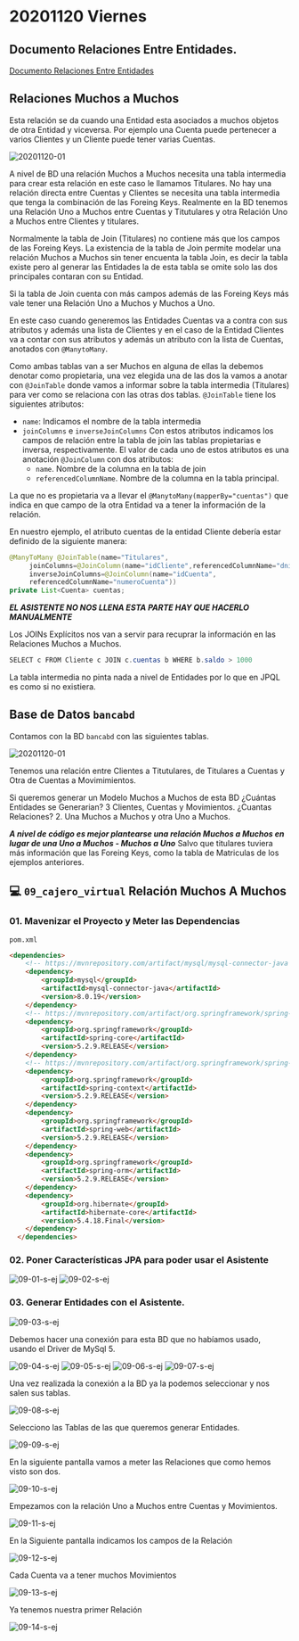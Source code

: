 # 20201120 Viernes

## Documento Relaciones Entre Entidades.

[Documento Relaciones Entre Entidades](https://github.com/adolfodelarosades/Java/blob/master/temarios/000_592_DESARROLLADOR_JAVA_EE_FRONT_END_MULTIPLATAFORMA/pdfs/relacion_entre_Entidades.pdf)

## Relaciones Muchos a Muchos

Esta relación se da cuando una Entidad esta asociados a muchos objetos de otra Entidad y viceversa. Por ejemplo una Cuenta puede pertenecer a varios Clientes y un Cliente puede tener varias Cuentas.

![20201120-01](images/20201120-01.png)

A nivel de BD una relación Muchos a Muchos necesita una tabla intermedia para crear esta relación en este caso le llamamos Titulares. No hay una relación directa entre Cuentas y Clientes se necesita una tabla intermedia que tenga la combinación de las Foreing Keys. Realmente en la BD tenemos una Relación Uno a Muchos entre Cuentas y Titutulares y otra Relación Uno a Muchos entre Clientes y titulares.

Normalmente la tabla de Join (Titulares) no contiene más que los campos de las Foreing Keys. La existencia de la tabla de Join permite modelar una relación Muchos a Muchos sin tener encuenta la tabla Join, es decir la tabla existe pero al generar las Entidades la de esta tabla se omite solo las dos principales contaran con su Entidad.

Si la tabla de Join cuenta con más campos además de las Foreing Keys más vale tener una Relación Uno a Muchos y Muchos a Uno.

En este caso cuando generemos las Entidades Cuentas va a contra con sus atributos y además una  lista de Clientes y en el caso de la Entidad Clientes va a contar con sus atributos y además un atributo con la lista de Cuentas, anotados con `@ManytoMany`.

Como ambas tablas van a ser Muchos en alguna de ellas la debemos denotar como propietaria, una vez elegida una de las dos la vamos a anotar con `@JoinTable` donde vamos a informar sobre la tabla intermedia (Titulares) para ver como se relaciona con las otras dos tablas. `@JoinTable` tiene los siguientes atributos:

* `name`: Indicamos el nombre de la tabla intermedia
* `joinColumns` e `inverseJoinColumns` Con estos atributos indicamos los campos
de relación entre la tabla de join las tablas propietarias e inversa, respectivamente. El valor de cada uno de estos atributos es una anotación `@JoinColumn` con dos atributos:
   * `name`. Nombre de la columna en la tabla de join
   * `referencedColumnName`. Nombre de la columna en la tabla principal.

La que no es propietaria va a llevar el `@ManytoMany(mapperBy="cuentas")` que indica en que campo de la otra Entidad va a tener la información de la relación.

En nuestro ejemplo, el atributo cuentas de la entidad Cliente debería estar definido de la siguiente manera:

```java
@ManyToMany @JoinTable(name="Titulares",
     joinColumns=@JoinColumn(name="idCliente",referencedColumnName="dni"),
     inverseJoinColumns=@JoinColumn(name="idCuenta",
     referencedColumnName="numeroCuenta"))
private List<Cuenta> cuentas;
```

***EL ASISTENTE NO NOS LLENA ESTA PARTE HAY QUE HACERLO MANUALMENTE***

Los JOINs Explícitos nos van a servir para recuprar la información en las Relaciones Muchos a Muchos.

```java
SELECT c FROM Cliente c JOIN c.cuentas b WHERE b.saldo > 1000
```

La tabla intermedia no pinta nada a nivel de Entidades por lo que en JPQL es como si no existiera.

## Base de Datos `bancabd`

Contamos con la BD `bancabd` con las siguientes tablas.

![20201120-01](images/20201120-01.png)

Tenemos una relación entre Clientes a Titutulares, de Titulares a Cuentas y Otra de Cuentas a Movimimientos.

Si queremos generar un Modelo Muchos a Muchos de esta BD 
¿Cuántas Entidades se Generarian? 3 Clientes, Cuentas y Movimientos.
¿Cuantas Relaciones? 2. Una Muchos a Muchos y otra Uno a Muchos.

***A nivel de código es mejor plantearse una relación Muchos a Muchos en lugar de una Uno a Muchos - Muchos a Uno*** Salvo que titulares tuviera más información que las Foreing Keys, como la tabla de Matriculas de los ejemplos anteriores.

## :computer: `09_cajero_virtual` Relación Muchos A Muchos

### 01. Mavenizar el Proyecto y Meter las Dependencias 

`pom.xml`

```html
<dependencies>
  	<!-- https://mvnrepository.com/artifact/mysql/mysql-connector-java -->
	<dependency>
	    <groupId>mysql</groupId>
	    <artifactId>mysql-connector-java</artifactId>
	    <version>8.0.19</version>
	</dependency>
  	<!-- https://mvnrepository.com/artifact/org.springframework/spring-core -->
	<dependency>
	    <groupId>org.springframework</groupId>
	    <artifactId>spring-core</artifactId>
	    <version>5.2.9.RELEASE</version>
	</dependency>
	<!-- https://mvnrepository.com/artifact/org.springframework/spring-context -->
	<dependency>
	    <groupId>org.springframework</groupId>
	    <artifactId>spring-context</artifactId>
	    <version>5.2.9.RELEASE</version>
	</dependency>
	<dependency>
	    <groupId>org.springframework</groupId>
	    <artifactId>spring-web</artifactId>
	    <version>5.2.9.RELEASE</version>
	</dependency> 
  	<dependency>
	    <groupId>org.springframework</groupId>
	    <artifactId>spring-orm</artifactId>
	    <version>5.2.9.RELEASE</version>
	</dependency>
	<dependency>
	    <groupId>org.hibernate</groupId>
	    <artifactId>hibernate-core</artifactId>
	    <version>5.4.18.Final</version>
	</dependency>
  </dependencies>
```

### 02. Poner Características JPA para poder usar el Asistente

![09-01-s-ej](images/09-01-s-ej.png)
![09-02-s-ej](images/09-02-s-ej.png)

### 03. Generar Entidades con el Asistente.

![09-03-s-ej](images/09-03-s-ej.png)

Debemos hacer una conexión para esta BD que no habíamos usado, usando el Driver de MySql 5.

![09-04-s-ej](images/09-04-s-ej.png)
![09-05-s-ej](images/09-05-s-ej.png)
![09-06-s-ej](images/09-06-s-ej.png)
![09-07-s-ej](images/09-07-s-ej.png)

Una vez realizada la conexión a la BD ya la podemos seleccionar y nos salen sus tablas.

![09-08-s-ej](images/09-08-s-ej.png)

Selecciono las Tablas de las que queremos generar Entidades.

![09-09-s-ej](images/09-09-s-ej.png)

En la siguiente pantalla vamos a meter las Relaciones que como hemos visto son dos.

![09-10-s-ej](images/09-10-s-ej.png)

Empezamos con la relación Uno a Muchos entre Cuentas y Movimientos.

![09-11-s-ej](images/09-11-s-ej.png)

En la Siguiente pantalla indicamos los campos de la Relación

![09-12-s-ej](images/09-12-s-ej.png)

Cada Cuenta va a tener muchos Movimientos

![09-13-s-ej](images/09-13-s-ej.png)

Ya tenemos nuestra primer Relación

![09-14-s-ej](images/09-14-s-ej.png)

















